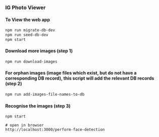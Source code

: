 
### IG Photo Viewer

#### To View the web app

```sh
npm run migrate-db-dev
npm run seed-db-dev
npm start
```

#### Download more images (step 1)

```sh
npm run download-images
```

#### For orphan images (image files which exist, but do not have a corresponding DB record), this script will add the relevant DB records (step 2)

```sh
npm run add-images-file-names-to-db
```

#### Recognise the images (step 3)

```
npm start

# open in browser
http://localhost:3000/perform-face-detection
```